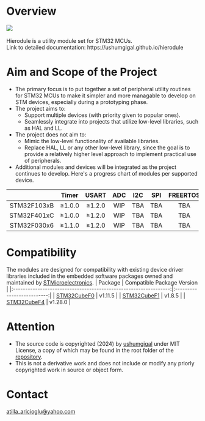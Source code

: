Overview
========
<img src="https://raw.githubusercontent.com/ushumgigal/hierodule/main/hierodule.png" />
<br><br>Hierodule is a utility module set for STM32 MCUs.
<br>Link to detailed documentation: https://ushumgigal.github.io/hierodule

Aim and Scope of the Project
============================
- The primary focus is to put together a set of peripheral utility routines for STM32 MCUs to make it simpler and more managable to develop on STM devices, especially during a prototyping phase.
- The project aims to:
  - Support multiple devices (with priority given to popular ones).
  - Seamlessly integrate into projects that utilize low-level libraries, such as HAL and LL.
- The project does not aim to:
  - Mimic the low-level functionality of available libraries.
  - Replace HAL, LL or any other low-level library, since the goal is to provide a relatively higher level approach to implement practical use of peripherals.
- Additional modules and devices will be integrated as the project continues to develop. Here's a progress chart of modules per supported device.

|             |  Timer |  USART  |  ADC  |  I2C  |  SPI  |  FREERTOS  |  USB  |
|:-----------:|:------:|:-------:|:-----:|:-----:|:-----:|:----------:|:-----:|
| STM32F103xB | ≥1.0.0 |  ≥1.2.0 |  WIP  |  TBA  |  TBA  |    TBA     |  TBA  |
| STM32F401xC | ≥1.0.0 |  ≥1.2.0 |  WIP  |  TBA  |  TBA  |    TBA     |  TBA  |
| STM32F030x6 | ≥1.1.0 |  ≥1.2.0 |  WIP  |  TBA  |  TBA  |    TBA     |  TBA  |

Compatibility
=============
The modules are designed for compatibility with existing device driver libraries included in the embedded software packages owned and maintained by [STMicroelectronics](https://github.com/STMicroelectronics).
|                            Package                               | Compatible Package Version |
|:----------------------------------------------------------------:|:--------------------------:|
| [STM32CubeF0](https://github.com/STMicroelectronics/STM32CubeF0) |          v1.11.5           |
| [STM32CubeF1](https://github.com/STMicroelectronics/STM32CubeF1) |          v1.8.5            |
| [STM32CubeF4](https://github.com/STMicroelectronics/STM32CubeF4) |          v1.28.0           |

Attention
=========
- The source code is copyrighted (2024) by [ushumgigal](https://github.com/ushumgigal) under MIT License, a copy of which may be found in the root folder of the [repository](https://github.com/ushumgigal/hierodule).
- This is not a derivative work and does not include or modify any priorly copyrighted work in source or object form.

Contact
=======
atilla_aricioglu@yahoo.com
